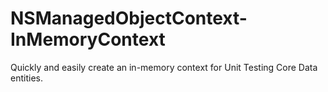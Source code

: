 NSManagedObjectContext-InMemoryContext
======================================

Quickly and easily create an in-memory context for Unit Testing Core Data entities.
